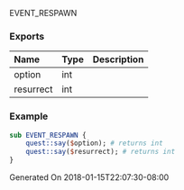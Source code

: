 EVENT_RESPAWN
### Exports
**Name**|**Type**|**Description**
:-----|:-----|:-----
option|int|
resurrect|int|
### Example
```perl
sub EVENT_RESPAWN {
	quest::say($option); # returns int
	quest::say($resurrect); # returns int
}
```

Generated On 2018-01-15T22:07:30-08:00